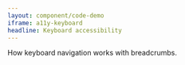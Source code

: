 ```yaml
---
layout: component/code-demo
iframe: a11y-keyboard
headline: Keyboard accessibility
---
```



How keyboard navigation works with breadcrumbs.
